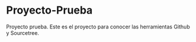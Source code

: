 # Proyecto-Prueba
Proyecto prueba.
Este es el proyecto para conocer las herramientas Github y Sourcetree.

